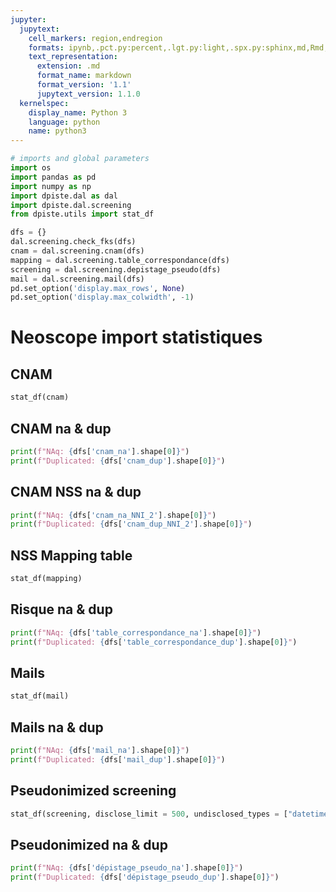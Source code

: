 ```yaml
---
jupyter:
  jupytext:
    cell_markers: region,endregion
    formats: ipynb,.pct.py:percent,.lgt.py:light,.spx.py:sphinx,md,Rmd,.pandoc.md:pandoc
    text_representation:
      extension: .md
      format_name: markdown
      format_version: '1.1'
      jupytext_version: 1.1.0
  kernelspec:
    display_name: Python 3
    language: python
    name: python3
---
```


```python tags=["hide-cell"]
# imports and global parameters
import os
import pandas as pd
import numpy as np
import dpiste.dal as dal
import dpiste.dal.screening
from dpiste.utils import stat_df

dfs = {}
dal.screening.check_fks(dfs)
cnam = dal.screening.cnam(dfs)
mapping = dal.screening.table_correspondance(dfs)
screening = dal.screening.depistage_pseudo(dfs)
mail = dal.screening.mail(dfs) 
pd.set_option('display.max_rows', None)
pd.set_option('display.max_colwidth', -1)

```
   
# Neoscope import statistiques

## CNAM
```python tags=["hide-input"]
stat_df(cnam)
```
## CNAM na & dup
```python tags=["hide-input"]
print(f"NAq: {dfs['cnam_na'].shape[0]}")
print(f"Duplicated: {dfs['cnam_dup'].shape[0]}")
```

## CNAM NSS na & dup
```python tags=["hide-input"]
print(f"NAq: {dfs['cnam_na_NNI_2'].shape[0]}")
print(f"Duplicated: {dfs['cnam_dup_NNI_2'].shape[0]}")
```


## NSS Mapping table
```python tags=["hide-input"]
stat_df(mapping)
```

## Risque na & dup
```python tags=["hide-input"]
print(f"NAq: {dfs['table_correspondance_na'].shape[0]}")
print(f"Duplicated: {dfs['table_correspondance_dup'].shape[0]}")
```

## Mails
```python tags=["hide-input"]
stat_df(mail)
```

## Mails na & dup
```python tags=["hide-input"]
print(f"NAq: {dfs['mail_na'].shape[0]}")
print(f"Duplicated: {dfs['mail_dup'].shape[0]}")
```

## Pseudonimized screening
```python tags=["hide-input"]
stat_df(screening, disclose_limit = 500, undisclosed_types = ["datetime64[ns]"], metadata = dal.screening.metadata("dépistage_pseudo") )
```

## Pseudonimized na & dup
```python tags=["hide-input"]
print(f"NAq: {dfs['dépistage_pseudo_na'].shape[0]}")
print(f"Duplicated: {dfs['dépistage_pseudo_dup'].shape[0]}")
```
